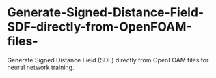# Generate-Signed-Distance-Field-SDF-directly-from-OpenFOAM-files-
Generate Signed Distance Field (SDF) directly from OpenFOAM files for neural network training.
